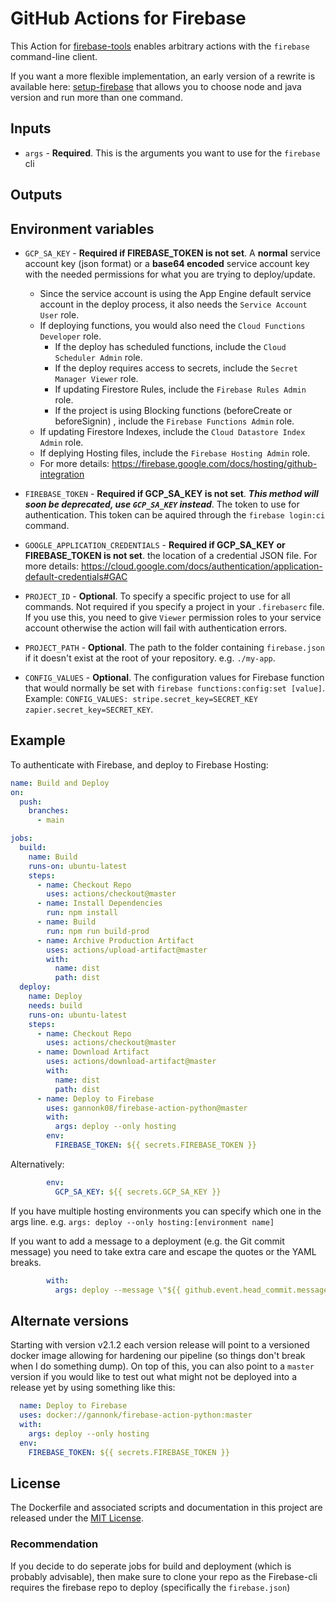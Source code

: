# GitHub Actions for Firebase

This Action for [firebase-tools](https://github.com/firebase/firebase-tools) enables arbitrary actions with the `firebase` command-line client.

If you want a more flexible implementation, an early version of a rewrite is available here: [setup-firebase](https://github.com/gannonk08/setup-firebase) that allows you to choose node and java version and run more than one command.

## Inputs

* `args` - **Required**. This is the arguments you want to use for the `firebase` cli

## Outputs


## Environment variables

* `GCP_SA_KEY` - **Required if FIREBASE_TOKEN is not set**. A **normal** service account key (json format) or a **base64 encoded** service account key with the needed permissions for what you are trying to deploy/update.
  * Since the service account is using the App Engine default service account in the deploy process, it also needs the `Service Account User` role.
  * If deploying functions, you would also need the `Cloud Functions Developer` role.
    * If the deploy has scheduled functions, include the `Cloud Scheduler Admin` role.
    * If the deploy requires access to secrets, include the `Secret Manager Viewer` role.
    * If updating Firestore Rules, include the `Firebase Rules Admin` role.
    * If the project is using Blocking functions (beforeCreate or beforeSignin) , include the `Firebase Functions Admin` role.
  * If updating Firestore Indexes, include the `Cloud Datastore Index Admin` role.
  * If deplying Hosting files, include the `Firebase Hosting Admin` role.
  * For more details: https://firebase.google.com/docs/hosting/github-integration

* `FIREBASE_TOKEN` - **Required if GCP_SA_KEY is not set**. _**This method will soon be deprecated, use `GCP_SA_KEY` instead**_. The token to use for authentication. This token can be aquired through the `firebase login:ci` command.

* `GOOGLE_APPLICATION_CREDENTIALS` - **Required if GCP_SA_KEY or FIREBASE_TOKEN is not set**. the location of a credential JSON file. For more details: https://cloud.google.com/docs/authentication/application-default-credentials#GAC

* `PROJECT_ID` - **Optional**. To specify a specific project to use for all commands. Not required if you specify a project in your `.firebaserc` file. If you use this, you need to give `Viewer` permission roles to your service account otherwise the action will fail with authentication errors.

* `PROJECT_PATH` - **Optional**. The path to the folder containing `firebase.json` if it doesn't exist at the root of your repository. e.g. `./my-app`.

* `CONFIG_VALUES` - **Optional**. The configuration values for Firebase function that would normally be set with `firebase functions:config:set [value]`. Example: `CONFIG_VALUES: stripe.secret_key=SECRET_KEY zapier.secret_key=SECRET_KEY`.

## Example

To authenticate with Firebase, and deploy to Firebase Hosting:

```yaml
name: Build and Deploy
on:
  push:
    branches:
      - main

jobs:
  build:
    name: Build
    runs-on: ubuntu-latest
    steps:
      - name: Checkout Repo
        uses: actions/checkout@master
      - name: Install Dependencies
        run: npm install
      - name: Build
        run: npm run build-prod
      - name: Archive Production Artifact
        uses: actions/upload-artifact@master
        with:
          name: dist
          path: dist
  deploy:
    name: Deploy
    needs: build
    runs-on: ubuntu-latest
    steps:
      - name: Checkout Repo
        uses: actions/checkout@master
      - name: Download Artifact
        uses: actions/download-artifact@master
        with:
          name: dist
          path: dist
      - name: Deploy to Firebase
        uses: gannonk08/firebase-action-python@master
        with:
          args: deploy --only hosting
        env:
          FIREBASE_TOKEN: ${{ secrets.FIREBASE_TOKEN }}
```
Alternatively:

```yaml
        env:
          GCP_SA_KEY: ${{ secrets.GCP_SA_KEY }}
```


If you have multiple hosting environments you can specify which one in the args line.
e.g. `args: deploy --only hosting:[environment name]`

If you want to add a message to a deployment (e.g. the Git commit message) you need to take extra care and escape the quotes or the YAML breaks.

```yaml
        with:
          args: deploy --message \"${{ github.event.head_commit.message }}\"
```

## Alternate versions

Starting with version v2.1.2 each version release will point to a versioned docker image allowing for hardening our pipeline (so things don't break when I do something dump). On top of this, you can also point to a `master` version if you would like to test out what might not be deployed into a release yet by using something like this:

```yaml
  name: Deploy to Firebase
  uses: docker://gannonk/firebase-action-python:master
  with:
    args: deploy --only hosting
  env:
    FIREBASE_TOKEN: ${{ secrets.FIREBASE_TOKEN }}

```

## License

The Dockerfile and associated scripts and documentation in this project are released under the [MIT License](LICENSE).


### Recommendation

If you decide to do seperate jobs for build and deployment (which is probably advisable), then make sure to clone your repo as the Firebase-cli requires the firebase repo to deploy (specifically the `firebase.json`)
